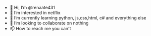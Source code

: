 - 👋 Hi, I’m @renaate431
- 👀 I’m interested in netflix
- 🌱 I’m currently learning python, js,css,html, c# and everything else
- 💞️ I’m looking to collaborate on nothing
- 📫 How to reach me you can't

<!---
renaate431/renaate431 is a ✨ special ✨ repository because its `README.md` (this file) appears on your GitHub profile.
You can click the Preview link to take a look at your changes.
--->
